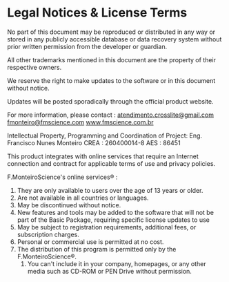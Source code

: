 # Legal Notices & License Terms
No part of this document may be reproduced or distributed in any way or stored in any publicly accessible database or data recovery system without prior written permission from the developer or guardian.

All other trademarks mentioned in this document are the property of their respective owners. 

We reserve the right to make updates to the software or in this document without notice.

Updates will be posted sporadically through the official product website. 

For more information, please contact : 
atendimento.crosslite@gmail.com
fmonteiro@fmscience.com
www.fmscience.com.br 

Intellectual Property, Programming  and Coordination of Project: 
Eng. Francisco Nunes Monteiro
CREA : 260400014-8
AES : 86451 

This product integrates with online services that require an Internet connection and contract for applicable terms of use and privacy policies. 

F.MonteiroScience's online services® : 
1. They are only available to users over the age of 13 years or older.
2.  Are not available in all countries or languages.
3.  May be discontinued without notice. 
4.  New features and tools may be added to the software that will not be part of the Basic Package, requiring specific license updates to use
5.  May be subject to registration requirements, additional fees, or subscription charges.
6.  Personal or commercial use is permitted at no cost.
7.  The distribution of this program is permitted only by the F.MonteiroScience®.
	1.   You can't include it in your company, homepages, or any other media such as CD-ROM or PEN Drive without permission. 